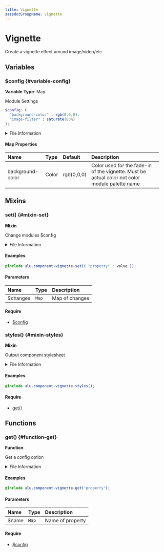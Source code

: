 ```yaml
---
title: Vignette
sassdocGroupName: vignette
---
```



# Vignette

<div class="type-large">

Create a vignette effect around image/video/etc

</div>



## Variables




<div class="sassdoc-item-header">

###  $config {#variable-config}

  <div class="sassdoc-item-header__labels">
    <span class="tag tag--primary"><strong>Variable</strong></span> <span class="tag"><strong>Type</strong>: Map</span>
  </div>

</div>

  

Module Settings
    
    

``` scss
$config: (
  "background-color" : rgb(0,0,0),
  "image-filter" : saturate(85%)
);
```
  


<details>
  <summary>File Information</summary>
  
- **File:** _vignette.scss
- **Group:** vignette
- **Type:** variable
- **Lines (comments):** 12-14
- **Lines (code):** 16-19

</details>

    

#### Map Properties


|Name|Type|Default|Description|
|:--|:--|:--|:--|
|background-color|Color|rgb(0,0,0)|Color used for the fade-in of the vignette. Must be actual color not color module palette name|

    
  

## Mixins




<div class="sassdoc-item-header">

###  set() {#mixin-set}

  <div class="sassdoc-item-header__labels">
    <span class="tag tag--primary"><strong>Mixin</strong></span>
  </div>

</div>

  

Change modules $config
    
    


<details>
  <summary>File Information</summary>
  
- **File:** _vignette.scss
- **Group:** vignette
- **Type:** mixin
- **Lines (comments):** 21-24
- **Lines (code):** 26-28

</details>

    

#### Examples

      


``` scss
@include ulu.component-vignette-set(( "property" : value ));
```
  

      

#### Parameters


|Name|Type|Description|
|:--|:--|:--|
|$changes|`Map`|Map of changes|

    

#### Require

- [$config](/sass/components/accordion/#variable-config)
  


<div class="sassdoc-item-header">

###  styles() {#mixin-styles}

  <div class="sassdoc-item-header__labels">
    <span class="tag tag--primary"><strong>Mixin</strong></span>
  </div>

</div>

  

Output component stylesheet
    
    


<details>
  <summary>File Information</summary>
  
- **File:** _vignette.scss
- **Group:** vignette
- **Type:** mixin
- **Lines (comments):** 39-41
- **Lines (code):** 43-65

</details>

    

#### Examples

      


``` scss
@include ulu.component-vignette-styles();
```
  

      

#### Require

- [get()](/sass/components/accordion/#function-get)
  
  

## Functions




<div class="sassdoc-item-header">

###  get() {#function-get}

  <div class="sassdoc-item-header__labels">
    <span class="tag tag--primary"><strong>Function</strong></span>
  </div>

</div>

  

Get a config option
    
    


<details>
  <summary>File Information</summary>
  
- **File:** _vignette.scss
- **Group:** vignette
- **Type:** function
- **Lines (comments):** 30-33
- **Lines (code):** 35-37

</details>

    

#### Examples

      


``` scss
@include ulu.component-vignette-get("property");
```
  

      

#### Parameters


|Name|Type|Description|
|:--|:--|:--|
|$name|`Map`|Name of property|

    

#### Require

- [$config](/sass/components/accordion/#variable-config)
  
  
  